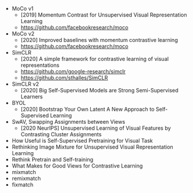 - MoCo v1
    - [2019] Momentum Contrast for Unsupervised Visual Representation Learning
    - https://github.com/facebookresearch/moco
- MoCo v2
    - [2020] Improved baselines with momentum contrastive learning
    - https://github.com/facebookresearch/moco
- SimCLR
    - [2020] A simple framework for contrastive learning of visual representations
    - https://github.com/google-research/simclr
    - https://github.com/sthalles/SimCLR
- SimCLR v2
    - [2020] Big Self-Supervised Models are Strong Semi-Supervised Learners
- BYOL
    - [2020] Bootstrap Your Own Latent A New Approach to Self-Supervised Learning
- SwAV, Swapping Assignments between Views
    - [2020 NeurIPS] Unsupervised Learning of Visual Features by Contrasting Cluster Assignments
- How Useful is Self-Supervised Pretraining for Visual Task
- Rethinking Image Mixture for Unsupervised Visual Representation Learning
- Rethink Pretrain and Self-training
- What Makes for Good Views for Contrastive Learning
- mixmatch
- remixmatch
- fixmatch

